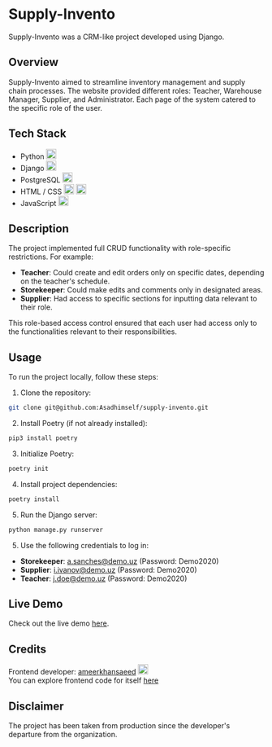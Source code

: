 # Supply-Invento

Supply-Invento was a CRM-like project developed using Django.

## Overview

Supply-Invento aimed to streamline inventory management and supply chain processes. The website provided different roles: Teacher, Warehouse Manager, Supplier, and Administrator. Each page of the system catered to the specific role of the user.

## Tech Stack

- Python <img height="20" width="20" src="https://cdn.simpleicons.org/python" />
- Django <img height="20" width="20" src="https://cdn.simpleicons.org/django/white" />
- PostgreSQL <img height="20" width="20" src="https://cdn.simpleicons.org/postgresql" />
- HTML / CSS <img height="20" width="20" src="https://cdn.simpleicons.org/html5" /> <img height="20" width="20" src="https://cdn.simpleicons.org/css3" />
- JavaScript <img height="20" width="20" src="https://cdn.simpleicons.org/javascript" />

## Description

The project implemented full CRUD functionality with role-specific restrictions. For example:
- **Teacher**: Could create and edit orders only on specific dates, depending on the teacher's schedule.
- **Storekeeper**: Could make edits and comments only in designated areas.
- **Supplier**: Had access to specific sections for inputting data relevant to their role.

This role-based access control ensured that each user had access only to the functionalities relevant to their responsibilities.

## Usage

To run the project locally, follow these steps:

1. Clone the repository:

```bash
git clone git@github.com:Asadhimself/supply-invento.git
```
2. Install Poetry (if not already installed):
```bash
pip3 install poetry
```
3. Initialize Poetry:
```bash
poetry init
```
4. Install project dependencies:
```bash
poetry install
```
5. Run the Django server:
```bash
python manage.py runserver
```
5. Use the following credentials to log in:
- **Storekeeper**: a.sanches@demo.uz (Password: Demo2020)
- **Supplier**: i.ivanov@demo.uz (Password: Demo2020)
- **Teacher**: j.doe@demo.uz (Password: Demo2020)

## Live Demo

Check out the live demo [here](https://pythonanywhere.asadhimself.com).

## Credits

Frontend developer: [ameerkhansaeed](https://github.com/ameerkhansaeed) <img height="20" width="20" src="https://cdn.simpleicons.org/github/white" /> <br>
You can explore frontend code for itself [here](https://github.com/Asadhimself/supply-invento/tree/frontend)

## Disclaimer

The project has been taken from production since the developer's departure from the organization.

